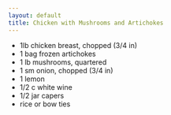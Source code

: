 ```yaml
---
layout: default
title: Chicken with Mushrooms and Artichokes
---
```


* 1lb chicken breast, chopped (3/4 in)
* 1 bag frozen artichokes
* 1 lb mushrooms, quartered
* 1 sm onion, chopped (3/4 in)
* 1 lemon
* 1/2 c white wine
* 1/2 jar capers
* rice or bow ties
